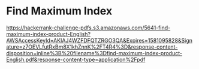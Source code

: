 # Find Maximum Index
https://hackerrank-challenge-pdfs.s3.amazonaws.com/5641-find-maximum-index-product-English?AWSAccessKeyId=AKIAJ4WZFDFQTZRGO3QA&Expires=1581095828&Signature=z7OEVLfutRxBm8X1khZnnK%2FT4R4%3D&response-content-disposition=inline%3B%20filename%3Dfind-maximum-index-product-English.pdf&response-content-type=application%2Fpdf